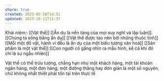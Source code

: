 ```yaml
---
share: true
created: 2023-05-26T14:51
updated: 2023-10-11T11:37
---
```

Khái niệm:: [[Vật thể]]
[[Ẩn dụ là nền tảng của mọi suy nghĩ và lập luận]]. [[Chúng ta sống bằng ẩn dụ]]
[[Vật thể được tạo nên bởi những thuộc tính]]
[[Mỗi một đồ vật, hành vi đều là ẩn dụ của một biểu tượng văn hoá]]
[[Sản phẩm là một vật thể]]
[[Con người cố gắng nhìn ra mẫu hình, kể cả khi đó chỉ là sự ngẫu nhiên]]

Vật thể có thể trừu tượng, chẳng hạn như một khách hàng, một tài khoản ngân hàng, một đơn hàng, một đường thẳng hay đơn giản là một số nguyên, chứ không nhất thiết phải tồn tại trên thực tế
